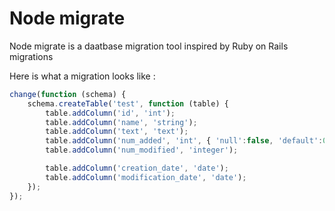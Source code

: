 # Node migrate

Node migrate is a daatbase migration tool inspired by Ruby on Rails migrations

Here is what a migration looks like :
```javascript
change(function (schema) {
    schema.createTable('test', function (table) {
        table.addColumn('id', 'int');
        table.addColumn('name', 'string');
        table.addColumn('text', 'text');
        table.addColumn('num_added', 'int', { 'null':false, 'default':0 });
        table.addColumn('num_modified', 'integer');

        table.addColumn('creation_date', 'date');
        table.addColumn('modification_date', 'date');
    });
});
```
